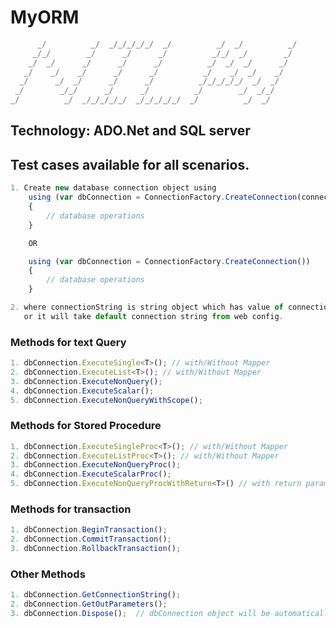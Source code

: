 # MyORM

````javascript
      _/          _/  _/_/_/_/_/  _/          _/  _/          _/
     _/_/        _/      _/      _/          _/_/  _/        _/ 
    _/  _/      _/      _/      _/          _/  _/  _/      _/  
   _/    _/    _/      _/      _/          _/    _/  _/    _/   
  _/      _/  _/      _/      _/          _/_/_/_/_/  _/  _/    
 _/        _/_/      _/      _/          _/        _/  _/_/     
_/          _/  _/_/_/_/_/  _/_/_/_/_/  _/          _/  _/       
````

## Technology: ADO.Net and SQL server
## Test cases available for all scenarios.

````javascript
1. Create new database connection object using 
    using (var dbConnection = ConnectionFactory.CreateConnection(connectionString))
    {
        // database operations
    }

    OR

    using (var dbConnection = ConnectionFactory.CreateConnection())
    {
        // database operations
    }

2. where connectionString is string object which has value of connection string for database,
   or it will take default connection string from web config.
````

### Methods for text Query
````javascript
1. dbConnection.ExecuteSingle<T>(); // with/Without Mapper
2. dbConnection.ExecuteList<T>(); // with/Without Mapper
3. dbConnection.ExecuteNonQuery();
4. dbConnection.ExecuteScalar();
5. dbConnection.ExecuteNonQueryWithScope();
````

### Methods for Stored Procedure
````javascript
1. dbConnection.ExecuteSingleProc<T>(); // with/Without Mapper
2. dbConnection.ExecuteListProc<T>(); // with/Without Mapper
3. dbConnection.ExecuteNonQueryProc();
4. dbConnection.ExecuteScalarProc();
5. dbConnection.ExecuteNonQueryProcWithReturn<T>() // with return parameter
````

### Methods for transaction
````javascript
1. dbConnection.BeginTransaction();
2. dbConnection.CommitTransaction();
3. dbConnection.RollbackTransaction();
````

### Other Methods
````javascript
1. dbConnection.GetConnectionString();
2. dbConnection.GetOutParameters();
3. dbConnection.Dispose();  // dbConnection object will be automatically disposed as it inherits IDisposable.
````